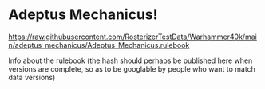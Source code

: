 # Adeptus Mechanicus!

https://raw.githubusercontent.com/RosterizerTestData/Warhammer40k/main/adeptus_mechanicus/Adeptus_Mechanicus.rulebook

Info about the rulebook (the hash should perhaps be published here when versions are complete, so as to be googlable by people who want to match data versions)
